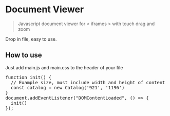 # Document Viewer
>Javascript document viewer for < iframes > with touch drag and zoom

Drop in file, easy to use.

## How to use
Just add main.js and main.css to the header of your file

<pre>
function init() {
  // Example size, must include width and height of content in px
  const catalog = new Catalog('921', '1196')
}
document.addEventListener("DOMContentLoaded", () => {
  init()
});
</pre>
